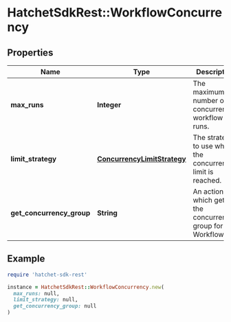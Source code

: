 # HatchetSdkRest::WorkflowConcurrency

## Properties

| Name | Type | Description | Notes |
| ---- | ---- | ----------- | ----- |
| **max_runs** | **Integer** | The maximum number of concurrent workflow runs. |  |
| **limit_strategy** | [**ConcurrencyLimitStrategy**](ConcurrencyLimitStrategy.md) | The strategy to use when the concurrency limit is reached. |  |
| **get_concurrency_group** | **String** | An action which gets the concurrency group for the WorkflowRun. |  |

## Example

```ruby
require 'hatchet-sdk-rest'

instance = HatchetSdkRest::WorkflowConcurrency.new(
  max_runs: null,
  limit_strategy: null,
  get_concurrency_group: null
)
```

